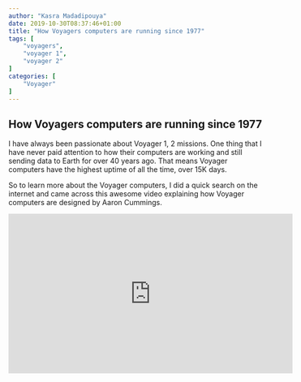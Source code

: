 ```yaml
---
author: "Kasra Madadipouya"
date: 2019-10-30T08:37:46+01:00
title: "How Voyagers computers are running since 1977"
tags: [
    "voyagers",
    "voyager 1",
    "voyager 2"
]
categories: [
    "Voyager"
]
---
```


## How Voyagers computers are running since 1977

I have always been passionate about Voyager 1, 2 missions. One thing that I have never paid attention to how their computers are working and still sending data to Earth for over 40 years ago. That means Voyager computers have the highest uptime of all the time, over 15K days.

So to learn more about the Voyager computers, I did a quick search on the internet and came across this awesome video explaining how Voyager computers are designed by Aaron Cummings.

<iframe width="560" height="315" src="https://www.youtube.com/embed/H62hZJVqs2o" frameborder="0" allow="accelerometer; autoplay; encrypted-media; gyroscope; picture-in-picture" allowfullscreen></iframe>
